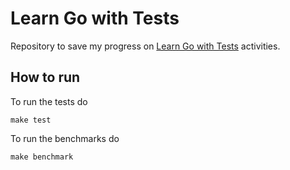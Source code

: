 # Learn Go with Tests

Repository to save my progress on [Learn Go with Tests](https://quii.gitbook.io/learn-go-with-tests/) activities.

## How to run

To run the tests do
```
make test
```

To run the benchmarks do
```
make benchmark
```
